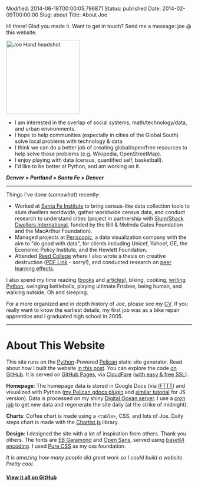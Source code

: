 Modified: 2014-06-18T00:00:05.796871
Status: published
Date: 2014-02-09T00:00:00
Slug: about
Title: About Joe

Hi there! Glad you made it. Want to get in touch? Send me a message: joe @ this website.

<img class="about-img" src="//cdn.joeahand.com/joe_hand_headshot.png" alt="Joe Hand headshot" title="Joe Hand" width=200 height=200/>

* I am interested in the overlap of social systems, math/technology/data, and urban environments. 
* I hope to help communities (especially in cities of the Global South) solve local problems with technology & data. 
* I think we can do a better job of creating global/open/free resources to help solve those problems (e.g. Wikipedia, OpenStreetMap). 
* I enjoy playing with data (census, quantified self, basketball). 
* I'd like to be better at Python, and am working on it.

***Denver > Portland > Santa Fe > Denver***

<hr>

Things I've done (*somewhat*) recently:

* Worked at [Santa Fe Institute](http://santafe.edu/) to bring census-like data collection tools to slum dwellers worldwide, gather worldwide census data, and conduct research to understand cities (project in partnership with [Slum/Shack Dwellers International](http://www.sdinet.org/), funded by the Bill & Melinda Gates Foundation and the MacArthur Foundation).
* Managed projects at [Periscopic](http://www.periscopic.com/), a data visualization company with the aim to "do good with data", for clients including Unicef, Yahoo!, GE, the Economic Policy Institute, and the Hewlett Foundation.
* Attended [Reed College](http://reed.edu/) where I also wrote a thesis on creative destruction ([PDF Link](https://cdn.joeahand.com/Hand_ReedSeniorThesis_2009.pdf) - sorry!), and conducted research on [peer learning effects](http://www.reed.edu/teagle_grant/index.html).

I also spend my time reading ([books](https://www.goodreads.com/joehand) and [articles]({filename}/pages/reading.md)), biking, cooking, [writing Python](https://github.com/joehand), swinging kettlebells, playing ultimate Frisbee, being human, and walking outside. Oh and sleeping.

For a more organized and in depth history of Joe, please see my [CV]({filename}/pages/cv.md). If you really want to know the earliest details, my first job was as a bike repair apprentice and I graduated high school in 2005.

<hr>


# About This Website<a name="about-site"></a>

This site runs on the [Python](https://www.python.org/)-Powered [Pelican](http://docs.getpelican.com) static site generator. Read about how I built the website [in this post]({filename}/dynamic-static-pelican.md).
You can explore the code [on GitHub](https://github.com/joehand/joeahand).
It is served on [GitHub Pages](https://pages.github.com/), via [CloudFare](https://www.cloudflare.com/) ([with easy & free SSL](https://sheharyar.me/blog/free-ssl-for-github-pages-with-custom-domains/)).

**Homepage**:
The homepage data is stored in Google Docs (via [IFTTT](http://ifttt.com)) and visualized with Python ([my Pelican gdocs plugin](https://github.com/joehand/joeahand/tree/master/plugins/pelican_gdocs) and [similar tutorial](http://jlord.us/blog/your-own-instagram.html) for JS version).
Data is processed on my shiny [Digital Ocean server](https://www.digitalocean.com/?refcode=94657bdeab0c).
I use a [cron job](http://crontab.org/) to get new data and regenerate the site daily (at the strike of midnight).

**Charts**:
Coffee chart is made using a `<table>`, CSS, and lots of Joe.
Daily steps chart is made with the [Chartist.js](http://gionkunz.github.io/chartist-js/index.html) library.

**Design**:
I designed the site with a lot of inspiration from others.
Thank you others.
The fonts are [EB Garamond](https://www.google.com/fonts/specimen/EB+Garamond) and [Open Sans](https://www.google.com/fonts/specimen/Open+Sans), served using [base64 encoding](http://bdadam.com/blog/better-webfont-loading-with-localstorage-and-woff2.html).
I used [Pure CSS](http://purecss.io/layouts/) as my css foundation.

*It is amazing how many people did great work so I could build a website. Pretty cool.*

#### [View it all on GitHub](https://github.com/joehand/joeahand)

